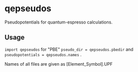 # qepseudos

Pseudopotentials for quantum-espresso calculations.

## Usage

`
import qepseudos
`
for "PBE" `pseudo_dir = qepseudos.pbedir` and `pseudopotentials = qepseudos.names` .

Names of all files are given as [Element_Symbol].UPF 
